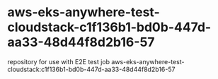 # aws-eks-anywhere-test-cloudstack-c1f136b1-bd0b-447d-aa33-48d44f8d2b16-57
repository for use with E2E test job aws-eks-anywhere-test-cloudstack:c1f136b1-bd0b-447d-aa33-48d44f8d2b16-57
